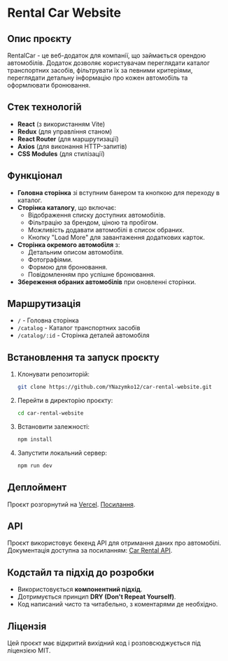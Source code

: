 # Rental Car Website

## Опис проєкту

RentalCar - це веб-додаток для компанії, що займається орендою автомобілів.
Додаток дозволяє користувачам переглядати каталог транспортних засобів,
фільтрувати їх за певними критеріями, переглядати детальну інформацію про кожен
автомобіль та оформлювати бронювання.

## Стек технологій

- **React** (з використанням Vite)
- **Redux** (для управління станом)
- **React Router** (для маршрутизації)
- **Axios** (для виконання HTTP-запитів)
- **CSS Modules** (для стилізації)

## Функціонал

- **Головна сторінка** зі вступним банером та кнопкою для переходу в каталог.
- **Сторінка каталогу**, що включає:
  - Відображення списку доступних автомобілів.
  - Фільтрацію за брендом, ціною та пробігом.
  - Можливість додавати автомобілі в список обраних.
  - Кнопку "Load More" для завантаження додаткових карток.
- **Сторінка окремого автомобіля** з:
  - Детальним описом автомобіля.
  - Фотографіями.
  - Формою для бронювання.
  - Повідомленням про успішне бронювання.
- **Збереження обраних автомобілів** при оновленні сторінки.

## Маршрутизація

- `/` - Головна сторінка
- `/catalog` - Каталог транспортних засобів
- `/catalog/:id` - Сторінка деталей автомобіля

## Встановлення та запуск проєкту

1. Клонувати репозиторій:

   ```sh
   git clone https://github.com/YNazymko12/car-rental-website.git
   ```

2. Перейти в директорію проєкту:

   ```sh
   cd car-rental-website
   ```

3. Встановити залежності:

   ```sh
   npm install
   ```

4. Запустити локальний сервер:
   ```sh
   npm run dev
   ```

## Деплоймент

Проєкт розгорнутий на [Vercel](https://vercel.com/).
[Посилання](https://car-rental-website-roan.vercel.app).

## API

Проєкт використовує бекенд API для отримання даних про автомобілі. Документація
доступна за посиланням:
[Car Rental API](https://car-rental-api.goit.global/api-docs/).

## Кодстайл та підхід до розробки

- Використовується **компонентний підхід**.
- Дотримується принцип **DRY (Don't Repeat Yourself)**.
- Код написаний чисто та читабельно, з коментарями де необхідно.

## Ліцензія

Цей проєкт має відкритий вихідний код і розповсюджується під ліцензією MIT.
